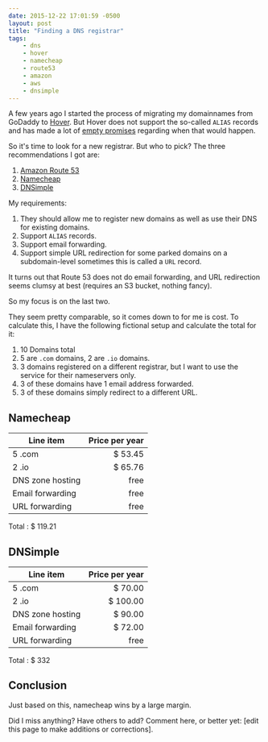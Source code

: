 ```yaml
---
date: 2015-12-22 17:01:59 -0500
layout: post
title: "Finding a DNS registrar"
tags:
    - dns
    - hover
    - namecheap
    - route53
    - amazon
    - aws
    - dnsimple
---
```


A few years ago I started the process of migrating my domainnames from GoDaddy
to [Hover][1]. But Hover does not support the so-called `ALIAS` records and has
made a lot of [empty promises][2] regarding when that would happen.

So it's time to look for a new registrar. But who to pick? The three
recommendations I got are:

1. [Amazon Route 53][3]
2. [Namecheap][4]
3. [DNSimple][5]

My requirements:

1. They should allow me to register new domains as well as use their DNS for
   existing domains.
2. Support `ALIAS` records.
3. Support email forwarding.
4. Support simple URL redirection for some parked domains on a subdomain-level
   sometimes this is called a `URL` record.

It turns out that Route 53 does not do email forwarding, and URL redirection
seems clumsy at best (requires an S3 bucket, nothing fancy).

So my focus is on the last two.

They seem pretty comparable, so it comes down to for me is cost. To calculate
this, I have the following fictional setup and calculate the total for it:

1. 10 Domains total
2. 5 are `.com` domains, 2 are `.io` domains.
2. 3 domains registered on a different registrar, but I want to use the service
   for their nameservers only.
3. 3 of these domains have 1 email address forwarded.
4. 3 of these domains simply redirect to a different URL.


Namecheap
---------

| Line item                     | Price per year |
| ----------------------------- | --------------:|
| 5 .com                        | $ 53.45        |
| 2 .io                         | $ 65.76        |
| DNS zone hosting              | free           |
| Email forwarding              | free           |
| URL forwarding                | free           |

Total : $ 119.21

DNSimple
--------

| Line item                     | Price per year |
| ----------------------------- | --------------:|
| 5 .com                        | $  70.00       |
| 2 .io                         | $ 100.00       |
| DNS zone hosting              | $  90.00       |
| Email forwarding              | $  72.00       |
| URL forwarding                | free           |

Total : $ 332

Conclusion
----------

Just based on this, namecheap wins by a large margin.

Did I miss anything? Have others to add? Comment here, or better yet:
[edit this page to make additions or corrections].


[1]: https://www.hover.com/
[2]: https://help.hover.com/entries/21605079
[3]: https://aws.amazon.com/route53/
[4]: https://www.namecheap.com/
[5]: https://dnsimple.com/
[6]: https://github.com/evert/evert.github.com/blob/master/_posts/2015/2015-12-22-finding-a-better-registrar.md
